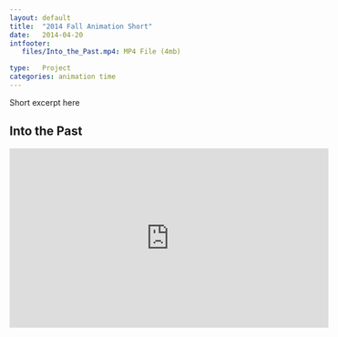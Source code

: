 ```yaml
---
layout: default
title:  "2014 Fall Animation Short"
date:   2014-04-20
intfooter:
   files/Into_the_Past.mp4: MP4 File (4mb)

type:   Project
categories: animation time
---
```

Short excerpt here

## Into the Past

<iframe width="560" height="315" src="https://www.youtube.com/embed/wEauvdPcNSs" frameborder="0" allowfullscreen></iframe>

